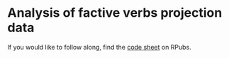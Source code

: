 # Analysis of factive verbs projection data

If you would like to follow along, find the [code sheet](http://rpubs.com/thegricean/202974) on RPubs.